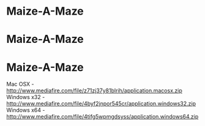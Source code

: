# Maize-A-Maze
# Maize-A-Maze
# Maize-A-Maze
Mac OSX - http://www.mediafire.com/file/z71zj37y81blrih/application.macosx.zip
Windows x32 - http://www.mediafire.com/file/4byf2jnpor545cr/application.windows32.zip
Windows x64 - http://www.mediafire.com/file/4tifg5wpmgdsyss/application.windows64.zip
